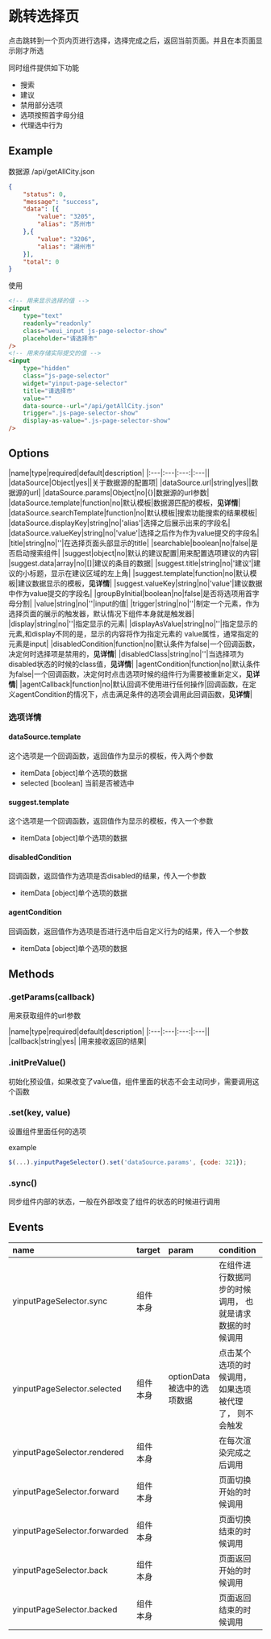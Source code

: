 # 跳转选择页

点击跳转到一个页内页进行选择，选择完成之后，返回当前页面。并且在本页面显示刚才所选

同时组件提供如下功能

- 搜索
- 建议
- 禁用部分选项
- 选项按照首字母分组
- 代理选中行为

## Example

数据源 /api/getAllCity.json
```json
{
    "status": 0,
    "message": "success",
    "data": [{
        "value": "3205",
        "alias": "苏州市"
    },{
        "value": "3206",
        "alias": "湖州市"
    }],
    "total": 0
}
```

使用
```html
<!-- 用来显示选择的值 -->
<input
    type="text"
    readonly="readonly"
    class="weui_input js-page-selector-show"
    placeholder="请选择市"
/>
<!-- 用来存储实际提交的值 -->
<input
    type="hidden"
    class="js-page-selector"
    widget="yinput-page-selector"
    title="请选择市"
    value=""
    data-source--url="/api/getAllCity.json"
    trigger=".js-page-selector-show"
    display-as-value=".js-page-selector-show"
/>
```

## Options

|name|type|required|default|description|
|:---|:---|:---:|:---||
|dataSource|Object|yes||关于数据源的配置项|
|dataSource.url|string|yes||数据源的url|
|dataSource.params|Object|no|{}|数据源的url参数|
|dataSource.template|function|no|默认模板|数据源匹配的模板，**见详情**|
|dataSource.searchTemplate|function|no|默认模板|搜索功能搜索的结果模板|
|dataSource.displayKey|string|no|'alias'|选择之后展示出来的字段名|
|dataSource.valueKey|string|no|'value'|选择之后作为作为value提交的字段名|
|title|string|no|''|在选择页面头部显示的title|
|searchable|boolean|no|false|是否启动搜索组件|
|suggest|object|no|默认的建议配置|用来配置选项建议的内容|
|suggest.data|array|no|[]|建议的条目的数据|
|suggest.title|string|no|'建议'|建议的小标题，显示在建议区域的左上角|
|suggest.template|function|no|默认模板|建议数据显示的模板，**见详情**|
|suggest.valueKey|string|no|'value'|建议数据中作为value提交的字段名|
|groupByInitial|boolean|no|false|是否将选项用首字母分割|
|value|string|no|''|input的值|
|trigger|string|no|''|制定一个元素，作为选择页面的展示的触发器，默认情况下组件本身就是触发器|
|display|string|no|''|指定显示的元素|
|displayAsValue|string|no|''|指定显示的元素,和display不同的是，显示的内容将作为指定元素的 value属性，通常指定的元素是input|
|disabledCondition|function|no|默认条件为false|一个回调函数，决定何时选择项是禁用的，**见详情**|
|disabledClass|string|no|''|当选择项为disabled状态的时候的class值，**见详情**|
|agentCondition|function|no|默认条件为false|一个回调函数，决定何时点击选项时候的组件行为需要被重新定义，**见详情**|
|agentCallback|function|no|默认回调不使用进行任何操作|回调函数，在定义agentCondition的情况下，点击满足条件的选项会调用此回调函数，**见详情**|


### 选项详情

#### dataSource.template

这个选项是一个回调函数，返回值作为显示的模板，传入两个参数

- itemData [object]单个选项的数据 
- selected [boolean] 当前是否被选中

#### suggest.template

这个选项是一个回调函数，返回值作为显示的模板，传入一个参数

- itemData [object]单个选项的数据 

#### disabledCondition

回调函数，返回值作为选项是否disabled的结果，传入一个参数

- itemData [object]单个选项的数据 

#### agentCondition

回调函数，返回值作为选项是否进行选中后自定义行为的结果，传入一个参数

- itemData [object]单个选项的数据 

## Methods

### .getParams(callback)

用来获取组件的url参数

|name|type|required|default|description|
|:---|:---|:---:|:---||
|callback|string|yes| |用来接收返回的结果|

### .initPreValue()

初始化预设值，如果改变了value值，组件里面的状态不会主动同步，需要调用这个函数

### .set(key, value)

设置组件里面任何的选项

example
```javascript
$(...).yinputPageSelector().set('dataSource.params', {code: 321});
```

### .sync()

同步组件内部的状态，一般在外部改变了组件的状态的时候进行调用

## Events

|name|target|param|condition|
|:---|:---|:---|:---|
|yinputPageSelector.sync|组件本身||在组件进行数据同步的时候调用， 也就是请求数据的时候调用|
|yinputPageSelector.selected|组件本身|optionData 被选中的选项数据|点击某个选项的时候调用，如果选项被代理了， 则不会触发|
|yinputPageSelector.rendered|组件本身||在每次渲染完成之后调用|
|yinputPageSelector.forward|组件本身||页面切换开始的时候调用|
|yinputPageSelector.forwarded|组件本身||页面切换结束的时候调用|
|yinputPageSelector.back|组件本身||页面返回开始的时候调用|
|yinputPageSelector.backed|组件本身||页面返回结束的时候调用|
